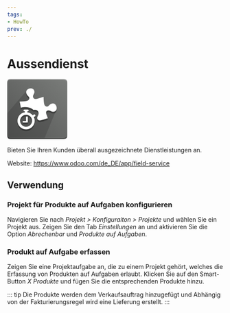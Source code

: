 ```yaml
---
tags:
- HowTo
prev: ./
---
```

# Aussendienst
![](assets/icons_odoo_fsm_industry.png)

Bieten Sie Ihren Kunden überall ausgezeichnete Dienstleistungen an.

Website: <https://www.odoo.com/de_DE/app/field-service>

## Verwendung

### Projekt für Produkte auf Aufgaben konfigurieren

Navigieren Sie nach *Projekt > Konfiguraiton > Projekte* und wählen Sie ein Projekt aus. Zeigen Sie den Tab *Einstellungen* an und aktivieren Sie die Option *Abrechenbar* und *Produkte auf Aufgaben*.

### Produkt auf Aufgabe erfassen

Zeigen Sie eine Projektaufgabe an, die zu einem Projekt gehört, welches die Erfassung von Produkten auf Aufgaben erlaubt. Klicken Sie auf den Smart-Button *X Produkte* und fügen Sie die entsprechenden Produkte hinzu.

::: tip
Die Produkte werden dem Verkaufsauftrag hinzugefügt und Abhängig von der Fakturierungsregel wird eine Lieferung erstellt.
:::
